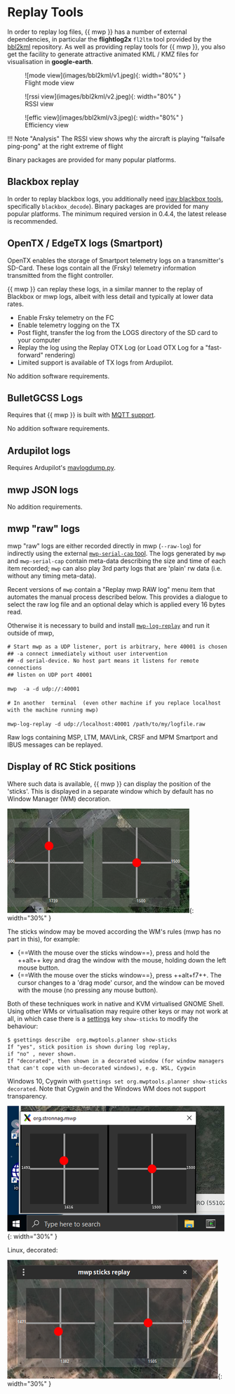 # Replay Tools

In order to replay log files, {{ mwp }} has a number of external dependencies, in particular the **flightlog2x** `fl2ltm` tool provided by the [bbl2kml](https://github.com/stronnag/bbl2kml) repository. As well as providing replay tools for {{ mwp }}, you also get the facility to generate  attractive animated KML / KMZ files for visualisation in **google-earth**.

<figure markdown>
![mode view](images/bbl2kml/v1.jpeg){: width="80%" }
<figcaption>Flight mode view</figcaption>
</figure>
<figure markdown>
![rssi view](images/bbl2kml/v2.jpeg){: width="80%" }
<figcaption>RSSI view</figcaption>
</figure>
<figure markdown>
![effic view](images/bbl2kml/v3.jpeg){: width="80%" }
<figcaption>Efficiency view</figcaption>
</figure>
!!! Note "Analysis"
    The RSSI view shows why the aircraft is playing "failsafe ping-pong" at the right extreme of flight

Binary packages are provided for many popular platforms.

## Blackbox replay

In order to replay blackbox logs, you additionally need [inav blackbox tools](https://github.com/iNavFlight/blackbox-tools), specifically `blackbox_decode`). Binary packages are provided for many popular platforms. The minimum required version in 0.4.4, the latest release is recommended.

## OpenTX / EdgeTX logs (Smartport)

OpenTX enables the storage of Smartport telemetry logs on a transmitter's SD-Card. These logs contain all the (Frsky) telemetry information transmitted from the flight controller.

{{ mwp }} can replay these logs, in a similar manner to the replay of Blackbox or mwp logs, albeit with less detail and typically at lower data rates.

* Enable Frsky telemetry on the FC
* Enable telemetry logging on the TX
* Post flight, transfer the log from the LOGS directory of the SD card to your computer
* Replay the log using the Replay OTX Log (or Load OTX Log for a "fast-forward" rendering)
* Limited support is available of TX logs from Ardupilot.

No addition software requirements.

## BulletGCSS Logs

Requires that {{ mwp }} is built with [MQTT support](mqtt---bulletgcss-telemetry.md).

No addition software requirements.

## Ardupilot logs

Requires Ardupilot's [mavlogdump.py](https://github.com/ArduPilot/pymavlink).

## mwp JSON logs

No addition requirements.

## mwp "raw" logs

mwp "raw" logs are either recorded directly in mwp (`--raw-log`) for indirectly using the external [`mwp-serial-cap` tool](https://github.com/stronnag/mwptools/blob/master/src/samples/mwp-serial-cap/README.md).  The logs generated by `mwp` and `mwp-serial-cap` contain meta-data describing the size and time of each item recorded; `mwp` can also play 3rd party logs that are 'plain' rw data (i.e. without any timing meta-data).

Recent versions of `mwp` contain a "Replay mwp RAW log" menu item that automates the manual process described below. This provides a dialogue to select the raw log file and an optional delay which is applied every 16 bytes read.

Otherwise it is necessary to build and install [`mwp-log-replay`](https://github.com/stronnag/mwptools/blob/master/src/samples/mwp-log-replay/README.md) and run it outside of mwp,

    # Start mwp as a UDP listener, port is arbitrary, here 40001 is chosen
    ## -a connect immediately without user intervention
    ## -d serial-device. No host part means it listens for remote connections
    ## listen on UDP port 40001

    mwp  -a -d udp://:40001

    # In another  terminal  (even other machine if you replace localhost with the machine running mwp)

    mwp-log-replay -d udp://localhost:40001 /path/to/my/logfile.raw

Raw logs containing MSP, LTM, MAVLink, CRSF and MPM Smartport and IBUS messages can be replayed.

## Display of RC Stick positions

Where such data is available, {{ mwp }} can display the position of the 'sticks'. This is displayed in a separate window which by default has no Window Manager (WM) decoration.

![undecorated](images/sticks-no-decor.png){: width="30%" }

The sticks window may be moved according the WM's rules (mwp has no part in this), for example:

* {==With the mouse over the sticks window==}, press and hold the ++alt++ key and drag the window with the mouse, holding down the left mouse button.
* {==With the mouse over the sticks window==}, press ++alt+f7++. The cursor changes to a 'drag mode' cursor, and the window can be moved with the mouse (no pressing any mouse button).

Both of these techniques work in native and KVM virtualised GNOME Shell. Using other WMs or virtualisation may require other keys or may not work at all, in which case there is a [settings](mwp-Configuration.md#dconf-gsettings) key `show-sticks` to modify the behaviour:

```
$ gsettings describe  org.mwptools.planner show-sticks
If "yes", stick position is shown during log replay,
if "no" , never shown.
If "decorated", then shown in a decorated window (for window managers
that can't cope with un-decorated windows), e.g. WSL, Cygwin
```

Windows 10, Cygwin with `gsettings set org.mwptools.planner show-sticks decorated`. Note that Cygwin and the Windows WM does not support transparency.

![decorated](images/sticks-decorated.png){: width="30%" }

Linux, decorated:

![linux decorated](images/sticks-decor-trans.png){: width="30%" }
